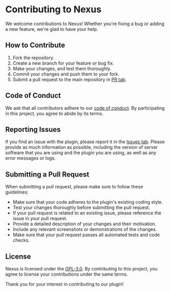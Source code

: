 # Contributing to Nexus
We welcome contributions to Nexus! Whether you're fixing a bug or adding a new feature, we're glad to have your help.

## How to Contribute
1. Fork the repository.
2. Create a new branch for your feature or bug fix.
3. Make your changes, and test them thoroughly.
4. Commit your changes and push them to your fork.
5. Submit a pull request to the main repository in [PR tab](https://github.com/BX-Team/Nexus/pulls).

## Code of Conduct
We ask that all contributors adhere to our [code of conduct](./CODE_OF_CONDUCT.md). By participating in this project, you agree to abide by its terms.

## Reporting Issues
If you find an issue with the plugin, please report it in the [Issues tab](https://github.com/BX-Team/Nexus/issues/new/choose). Please provide as much information as possible, including the version of server software that you are using and the plugin you are using, as well as any error messages or logs.

## Submitting a Pull Request
When submitting a pull request, please make sure to follow these guidelines:

* Make sure that your code adheres to the plugin's existing coding style.
* Test your changes thoroughly before submitting the pull request.
* If your pull request is related to an existing issue, please reference the issue in your pull request.
* Provide a detailed description of your changes and their motivation.
* Include any relevant screenshots or demonstrations of the changes.
* Make sure that your pull request passes all automated tests and code checks.

## License
Nexus is licensed under the [GPL-3.0](../LICENSE). By contributing to this project, you agree to license your contributions under the same terms.

Thank you for your interest in contributing to our plugin!